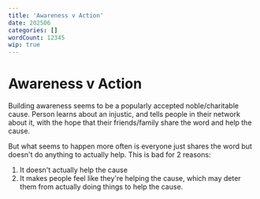 ```yaml
---
title: 'Awareness v Action'
date: 202506
categories: []
wordCount: 12345
wip: true
---
```


# Awareness v Action

Building awareness seems to be a popularly accepted noble/charitable cause. Person learns about an injustic, and tells people in their network about it, with the hope that their friends/family share the word and help the cause.

But what seems to happen more often is everyone just shares the word but doesn't do anything to actually help. This is bad for 2 reasons:

1. It doesn't actually help the cause
2. It makes people feel like they're helping the cause, which may deter them from actually doing things to help the cause.